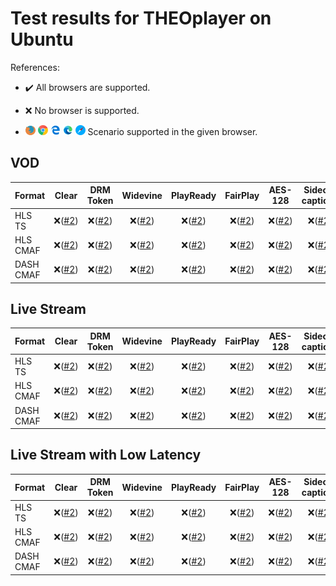 # Test results for THEOplayer on Ubuntu

References:

- ✔️ All browsers are supported.

- ❌ No browser is supported.

- ![firefox](../../icons/firefox.png) ![chrome](../../icons/chrome.png) ![edge](../../icons/edge.png) ![edge-new](../../icons/edge-new.png) ![safari](../../icons/safari.png) Scenario supported in the given browser.

## VOD

| Format | Clear | DRM Token | Widevine | PlayReady | FairPlay | AES-128 | Sidecar captions |
| --------- | :---: | :---: | :----------------------------------------------------------: | :------: | :------: | :------: | :------: |
| HLS TS    | ❌([#2](issues.md#issue-2)) | ❌([#2](issues.md#issue-2)) | ❌([#2](issues.md#issue-2)) | ❌([#2](issues.md#issue-2)) | ❌([#2](issues.md#issue-2)) | ❌([#2](issues.md#issue-2)) | ❌([#2](issues.md#issue-2)) |
| HLS CMAF  | ❌([#2](issues.md#issue-2)) | ❌([#2](issues.md#issue-2)) | ❌([#2](issues.md#issue-2)) | ❌([#2](issues.md#issue-2)) | ❌([#2](issues.md#issue-2)) | ❌([#2](issues.md#issue-2)) | ❌([#2](issues.md#issue-2)) |
| DASH CMAF | ❌([#2](issues.md#issue-2)) | ❌([#2](issues.md#issue-2)) | ❌([#2](issues.md#issue-2)) | ❌([#2](issues.md#issue-2)) | ❌([#2](issues.md#issue-2)) | ❌([#2](issues.md#issue-2)) | ❌([#2](issues.md#issue-2)) |

## Live Stream

| Format | Clear | DRM Token | Widevine | PlayReady | FairPlay | AES-128 | Sidecar captions |
| --------- | :---: | :---: | :----------------------------------------------------------: | :------: | :------: | :------: | :------: |
| HLS TS    | ❌([#2](issues.md#issue-2)) | ❌([#2](issues.md#issue-2)) | ❌([#2](issues.md#issue-2)) | ❌([#2](issues.md#issue-2)) | ❌([#2](issues.md#issue-2)) | ❌([#2](issues.md#issue-2)) | ❌([#2](issues.md#issue-2)) |
| HLS CMAF  | ❌([#2](issues.md#issue-2)) | ❌([#2](issues.md#issue-2)) | ❌([#2](issues.md#issue-2)) | ❌([#2](issues.md#issue-2)) | ❌([#2](issues.md#issue-2)) | ❌([#2](issues.md#issue-2)) | ❌([#2](issues.md#issue-2)) |
| DASH CMAF | ❌([#2](issues.md#issue-2)) | ❌([#2](issues.md#issue-2)) | ❌([#2](issues.md#issue-2)) | ❌([#2](issues.md#issue-2)) | ❌([#2](issues.md#issue-2)) | ❌([#2](issues.md#issue-2)) | ❌([#2](issues.md#issue-2)) |

## Live Stream with Low Latency

| Format | Clear | DRM Token | Widevine | PlayReady | FairPlay | AES-128 | Sidecar captions |
| --------- | :---: | :---: | :----------------------------------------------------------: | :------: | :------: | :------: | :------: |
| HLS TS    | ❌([#2](issues.md#issue-2)) | ❌([#2](issues.md#issue-2)) | ❌([#2](issues.md#issue-2)) | ❌([#2](issues.md#issue-2)) | ❌([#2](issues.md#issue-2)) | ❌([#2](issues.md#issue-2)) | ❌([#2](issues.md#issue-2)) |
| HLS CMAF  | ❌([#2](issues.md#issue-2)) | ❌([#2](issues.md#issue-2)) | ❌([#2](issues.md#issue-2)) | ❌([#2](issues.md#issue-2)) | ❌([#2](issues.md#issue-2)) | ❌([#2](issues.md#issue-2)) | ❌([#2](issues.md#issue-2)) |
| DASH CMAF | ❌([#2](issues.md#issue-2)) | ❌([#2](issues.md#issue-2)) | ❌([#2](issues.md#issue-2)) | ❌([#2](issues.md#issue-2)) | ❌([#2](issues.md#issue-2)) | ❌([#2](issues.md#issue-2)) | ❌([#2](issues.md#issue-2)) |
